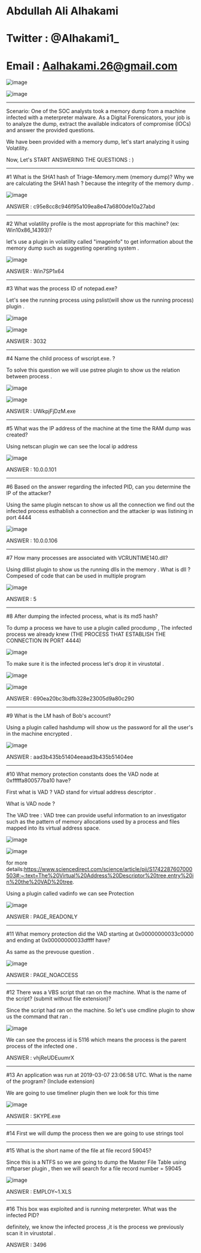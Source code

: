 # Abdullah Ali Alhakami
# Twitter : @Alhakami1_
# Email : Aalhakami.26@gmail.com

![image](https://user-images.githubusercontent.com/99384019/169725451-337e9962-1e84-48e3-9671-4375e2868f3c.png)

![image](https://user-images.githubusercontent.com/99384019/157856624-2338eee7-2f0f-4713-87fb-b5365ee4dc78.png)

**************************************************************************************************************************************************************************

Scenario:
One of the SOC analysts took a memory dump from a machine infected with a meterpreter malware. As a Digital Forensicators, your job is to analyze the dump, extract the available indicators of compromise (IOCs) and answer the provided questions.



We have been provided with a memory dump, let's start analyzing it using Volatility. 


Now, Let's START ANSWERING THE QUESTIONS : )  


**************************************************************************************************************************************************************************


#1 What is the SHA1 hash of Triage-Memory.mem (memory dump)?
Why we are calculating the SHA1 hash ? because the integrity of the memory dump .

![image](https://user-images.githubusercontent.com/99384019/169726777-b1d77331-86b8-4c58-8a54-af3108371353.png)

ANSWER : c95e8cc8c946f95a109ea8e47a6800de10a27abd


*************************************************************************************************************************************************************************


#2 What volatility profile is the most appropriate for this machine? (ex: Win10x86_14393)?

let's use a plugin in volatility called "imageinfo" to get information about the memory dump such as suggesting operating system . 

![image](https://user-images.githubusercontent.com/99384019/169727112-cb176136-7201-4129-ac09-8d75bfb865f9.png)


ANSWER : Win7SP1x64

*************************************************************************************************************************************************************************

#3 What was the process ID of notepad.exe?

Let's see the running process using pslist(will show us the running process) plugin .

![image](https://user-images.githubusercontent.com/99384019/169727321-98ae4f0a-0753-4a02-b1ec-42051cbc7bca.png)


![image](https://user-images.githubusercontent.com/99384019/169727295-9c98faaf-e238-4c17-b413-f8cb08f463fb.png)


ANSWER : 3032

*************************************************************************************************************************************************************************

#4 Name the child process of wscript.exe. ? 

To solve this question we will use pstree plugin to show us the relation between process . 

![image](https://user-images.githubusercontent.com/99384019/169727838-0236356a-fd66-400c-a821-3942c90a364f.png)


![image](https://user-images.githubusercontent.com/99384019/169727806-d9f29cd1-0457-4035-8d30-848d05102869.png)

ANSWER :  UWkpjFjDzM.exe


*************************************************************************************************************************************************************************

#5 What was the IP address of the machine at the time the RAM dump was created?

Using netscan plugin we can see the local ip address 

![image](https://user-images.githubusercontent.com/99384019/169729997-d2d42c9f-2545-4224-a39a-103306c362d5.png)

ANSWER : 10.0.0.101


*************************************************************************************************************************************************************************

#6 Based on the answer regarding the infected PID, can you determine the IP of the attacker?

Using the same plugin netscan to show us all the connection we find out the infected process esthablish a connection and the attacker ip was listining in port 4444 

![image](https://user-images.githubusercontent.com/99384019/169730268-2ca5cc31-f59d-400c-902c-eb47834f81e6.png)

ANSWER : 10.0.0.106

*************************************************************************************************************************************************************************

#7 How many processes are associated with VCRUNTIME140.dll?

Using dlllist plugin to show us the running dlls in the memory .
What is dll ? Compesed of code that can be used in multiple program

![image](https://user-images.githubusercontent.com/99384019/169730465-f71ece7e-afe3-4fd8-9365-b7812bf85f87.png)

ANSWER : 5

*************************************************************************************************************************************************************************

#8 After dumping the infected process, what is its md5 hash?

To dump a process we have to use a plugin called procdump , The infected process we already knew (THE PROCESS THAT ESTABLISH THE CONNECTION IN PORT 4444)

![image](https://user-images.githubusercontent.com/99384019/169733935-e12cc1f7-165b-4806-98b6-7a07c6b7dfe8.png)

To make sure it is the infected process let's drop it in virustotal .

![image](https://user-images.githubusercontent.com/99384019/169734047-bf854151-8ee5-4c3a-b52c-50349f13fce4.png)


![image](https://user-images.githubusercontent.com/99384019/169734129-3987f8a6-80c5-413f-99d8-f719d8ac9ef5.png)

ANSWER : 690ea20bc3bdfb328e23005d9a80c290

*************************************************************************************************************************************************************************

#9 What is the LM hash of Bob's account?

Using a plugin called hashdump will show us the password for all the user's in the machine encrypted .

![image](https://user-images.githubusercontent.com/99384019/169734569-0f098b88-9fb5-458a-bbe2-fa59f9f3312f.png)

ANSWER :  aad3b435b51404eeaad3b435b51404ee

*************************************************************************************************************************************************************************

#10	What memory protection constants does the VAD node at 0xfffffa800577ba10 have?

First what is VAD ? VAD stand for virtual address descriptor .

What is VAD node ? 

The VAD tree : 
VAD tree can provide useful information to an investigator such as the pattern of memory allocations used by a process and files mapped into its virtual address space.

![image](https://user-images.githubusercontent.com/99384019/169735516-691fd551-63e4-40d2-95d0-a6f201b84bb7.png)


![image](https://user-images.githubusercontent.com/99384019/169735463-a9871c26-2b2f-46ea-ba4f-1add37ce5d60.png)

for more details:https://www.sciencedirect.com/science/article/pii/S1742287607000503#:~:text=The%20Virtual%20Address%20Descriptor%20tree,entry%20in%20the%20VAD%20tree.


Using a plugin called vadinfo we can see Protection 

![image](https://user-images.githubusercontent.com/99384019/169735380-6ff73e55-9050-4d91-be47-85cb1acc75d3.png)

ANSWER : PAGE_READONLY

*************************************************************************************************************************************************************************

#11	What memory protection did the VAD starting at 0x00000000033c0000 and ending at 0x00000000033dffff have?

As same as the prevouse question .

![image](https://user-images.githubusercontent.com/99384019/169736174-53aee4e1-0084-42e3-b171-20ab1e9f2c7f.png)


ANSWER : PAGE_NOACCESS

*************************************************************************************************************************************************************************

#12	There was a VBS script that ran on the machine. What is the name of the script? (submit without file extension)?

Since the script had ran on the machine. So let's use cmdline plugin to show us the command that ran .

![image](https://user-images.githubusercontent.com/99384019/169830394-822bef3a-f618-42e0-8dbf-bf73a0913d4a.png)

We can see the process id is 5116 which means the process is the parent process of the infected one .

ANSWER : vhjReUDEuumrX

*************************************************************************************************************************************************************************

#13	An application was run at 2019-03-07 23:06:58 UTC. What is the name of the program? (Include extension)

We are going to use timeliner plugin then we look for this time 

![image](https://user-images.githubusercontent.com/99384019/169834913-b32b0ec3-72d5-44d5-96ba-bc4024be4875.png)

ANSWER : SKYPE.exe

*************************************************************************************************************************************************************************

#14 First we will dump the process then we are going to use strings tool 



*************************************************************************************************************************************************************************

#15	What is the short name of the file at file record 59045?

Since this is a NTFS so we are going to dump the Master File Table using mftparser plugin , then we will search for a file record number = 59045

![image](https://user-images.githubusercontent.com/99384019/169839808-7e67b26a-5324-48a0-b689-826fc6763acf.png)

ANSWER :  EMPLOY~1.XLS

*************************************************************************************************************************************************************************

#16 This box was exploited and is running meterpreter. What was the infected PID?

definitely, we know the infected process ,it is the process we previously scan it in virustotal .

ANSWER : 3496
